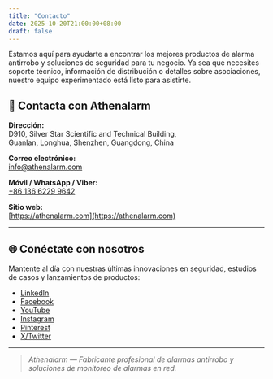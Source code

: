 ```yaml
---
title: "Contacto"
date: 2025-10-20T21:00:00+08:00
draft: false
---
```


Estamos aquí para ayudarte a encontrar los mejores productos de alarma antirrobo y soluciones de seguridad para tu negocio. Ya sea que necesites soporte técnico, información de distribución o detalles sobre asociaciones, nuestro equipo experimentado está listo para asistirte.

## 📍 Contacta con Athenalarm

**Dirección:**  
D910, Silver Star Scientific and Technical Building,  
Guanlan, Longhua, Shenzhen, Guangdong, China  

**Correo electrónico:**  
[info@athenalarm.com](mailto:info@athenalarm.com)

**Móvil / WhatsApp / Viber:**  
[+86 136 6229 9642](https://api.whatsapp.com/send?phone=8613662299642)

**Sitio web:**  
[https://athenalarm.com](https://athenalarm.com)

---

## 🌐 Conéctate con nosotros

Mantente al día con nuestras últimas innovaciones en seguridad, estudios de casos y lanzamientos de productos:

- [LinkedIn](https://www.linkedin.com/company/athenalarm)
- [Facebook](https://www.facebook.com/athenalarm)
- [YouTube](https://www.youtube.com/@athenalarm3663)
- [Instagram](https://www.instagram.com/athenalarm)
- [Pinterest](https://www.pinterest.com/athenalarm/)
- [X/Twitter](https://x.com/Athenalarm)

---

> _Athenalarm — Fabricante profesional de alarmas antirrobo y soluciones de monitoreo de alarmas en red._